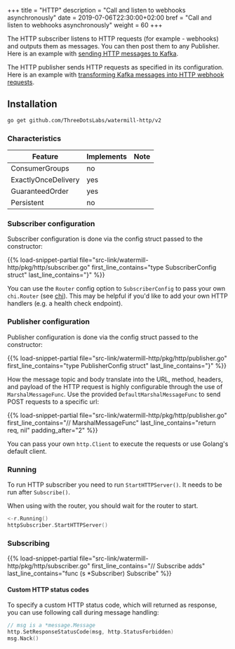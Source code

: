 +++
title = "HTTP"
description = "Call and listen to webhooks asynchronously"
date = 2019-07-06T22:30:00+02:00
bref = "Call and listen to webhooks asynchronously"
weight = 60
+++

The HTTP subscriber listens to HTTP requests (for example - webhooks) and outputs them as messages.
You can then post them to any Publisher. Here is an example with [sending HTTP messages to Kafka](https://github.com/ThreeDotsLabs/watermill/blob/master/_examples/real-world-examples/receiving-webhooks/main.go).

The HTTP publisher sends HTTP requests as specified in its configuration. Here is an example with [transforming Kafka messages into HTTP webhook requests](https://github.com/ThreeDotsLabs/watermill/tree/master/_examples/real-world-examples/sending-webhooks).

## Installation

```bash
go get github.com/ThreeDotsLabs/watermill-http/v2
```

### Characteristics

| Feature | Implements | Note |
| ------- | ---------- | ---- |
| ConsumerGroups | no | |
| ExactlyOnceDelivery | yes |  |
| GuaranteedOrder | yes |  |
| Persistent | no| |

### Subscriber configuration

Subscriber configuration is done via the config struct passed to the constructor:

{{% load-snippet-partial file="src-link/watermill-http/pkg/http/subscriber.go" first_line_contains="type SubscriberConfig struct" last_line_contains="}" %}}

You can use the `Router` config option to `SubscriberConfig` to pass your own `chi.Router` (see [chi](https://github.com/go-chi/chi)).
This may be helpful if you'd like to add your own HTTP handlers (e.g. a health check endpoint).

### Publisher configuration

Publisher configuration is done via the config struct passed to the constructor:

{{% load-snippet-partial file="src-link/watermill-http/pkg/http/publisher.go" first_line_contains="type PublisherConfig struct" last_line_contains="}" %}}

How the message topic and body translate into the URL, method, headers, and payload of the HTTP request is highly configurable through the use of `MarshalMessageFunc`.
Use the provided `DefaultMarshalMessageFunc` to send POST requests to a specific url:

{{% load-snippet-partial file="src-link/watermill-http/pkg/http/publisher.go" first_line_contains="// MarshalMessageFunc" last_line_contains="return req, nil" padding_after="2" %}}

You can pass your own `http.Client` to execute the requests or use Golang's default client.

### Running

To run HTTP subscriber you need to run `StartHTTPServer()`. It needs to be run after `Subscribe()`.

When using with the router, you should wait for the router to start.

```go
<-r.Running()
httpSubscriber.StartHTTPServer()
```

### Subscribing

{{% load-snippet-partial file="src-link/watermill-http/pkg/http/subscriber.go" first_line_contains="// Subscribe adds" last_line_contains="func (s *Subscriber) Subscribe" %}}

#### Custom HTTP status codes

To specify a custom HTTP status code, which will returned as response, you can use following call during message handling:

```go
// msg is a *message.Message
http.SetResponseStatusCode(msg, http.StatusForbidden)
msg.Nack()
```
